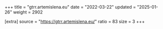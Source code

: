 +++
title = "gtrr.artemislena.eu"
date = "2022-03-22"
updated = "2025-01-26"
weight = 2902

[extra]
source = "https://gtrr.artemislena.eu/"
ratio = 83
size = 3
+++
